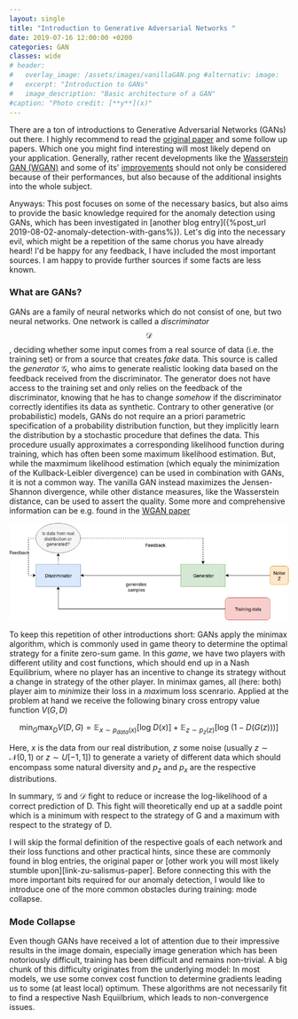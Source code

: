 ```yaml
---
layout: single
title: "Introduction to Generative Adversarial Networks "
date: 2019-07-16 12:00:00 +0200
categories: GAN
classes: wide
# header:
#   overlay_image: /assets/images/vanillaGAN.png #alternativ: image:
#   excerpt: "Introduction to GANs"
#   image_description: "Basic architecture of a GAN"
#caption: "Photo credit: [**y**](x)"
---
```


There are a ton of introductions to Generative Adversarial Networks (GANs) out there. I highly recommend to read the [original paper][gan-paper] and some follow up papers. Which one you might find interesting will most likely depend on your application. Generally, rather recent developments like the [Wasserstein GAN (WGAN)][wgan-paper] and some of its' [improvements][improved-wgan] should not only be considered because of their performances, but also because of the additional insights into the whole subject.

Anyways: This post focuses on some of the necessary basics, but also aims to provide the basic knowledge required for the anomaly detection using GANs, which has been investigated in [another blog entry]({%post_url 2019-08-02-anomaly-detection-with-gans%}).
Let's dig into the necessary evil, which might be a repetition of the same chorus you have already heard! I'd be happy for any feedback, I have included the most important sources. I am happy to provide further sources if some facts are less known.

### What are GANs?

GANs are a family of neural networks which do not consist of one, but two neural networks.
One network is called a _discriminator_ $$\mathcal{D}$$ , deciding whether some input comes from a real source of data (i.e. the training set) or from a source that creates _fake_ data.
This source is called the _generator_ $\mathcal{G}$, who aims to generate realistic looking data based on the feedback received from the discriminator. The generator does not have access to the training set and only relies on the feedback of the discriminator, knowing that he has to change _somehow_ if the discriminator correctly identifies its data as synthetic. Contrary to other generative (or probabilistic) models, GANs do not require an a priori parametric specification of a probability distribution function, but they implicitly learn the distribution by a stochastic procedure that defines the data. This procedure usually approximates a corresponding likelihood function during training, which has often been some maximum likelihood estimation. But, while the maxmimum likelihood estimation (which equaly the minimization of the Kullback-Leibler divergence) can be used in combination with GANs, it is not a common way.
The vanilla GAN instead maximizes the Jensen-Shannon divergence, while other distance measures, like the Wasserstein distance, can be used to assert the quality. Some more and comprehensive information can be e.g. found in the [WGAN paper][wgan-paper]

![image](/assets/images/vanillaGAN.png)

To keep this repetition of other introductions short:
GANs apply the minimax algorithm, which is commonly used in game theory to determine the optimal strategy for a finite zero-sum game. In this _game_, we have two players with different utility and cost functions, which should end up in a Nash Equilibrium, where no player has an incentive to change its strategy without a change in strategy of the other player.
In minimax games, all (here: both) player aim to *mini*mize their loss in a *max*imum loss scenrario.
Applied at the problem at hand we receive the following binary cross entropy value function $V(G,D)$

$$
\min_{G} \max_{D}V(D,G)=\mathbb{E}_{x\sim p_{data}(x)}[\text{log } D(\textit{x})]+\mathbb{E}_{z\sim p_{z}(z)}[\text{log }(1-D(G(\textit{z})))]
$$

Here, _x_ is the data from our real distribution, _z_ some noise (usually $z\sim \mathcal{N}(0,1)$ or $z\sim U[-1,1]$) to generate a variety of different data which should encompass some natural diversity and $p_z$ and $p_x$ are the respective distributions.

In summary, $\mathcal{G}$ and $\mathcal{D}$ fight to reduce or increase the log-likelihood of a correct prediction of D. This fight will theoretically end up at a saddle point which is a minimum with respect to the strategy of G and a maximum with respect to the strategy of D.

I will skip the formal definition of the respective goals of each network and their loss functions and other practical hints, since these are commonly found in blog entries, the original paper or [other work you will most likely stumble upon][link-zu-salismus-paper]. Before connecting this with the more important bits required for our anomaly detection, I would like to introduce one of the more common obstacles during training: mode collapse.

### Mode Collapse

Even though GANs have received a lot of attention due to their impressive results in the image domain, especially image generation which has been notoriously difficult, training has been difficult and remains non-trivial.
A big chunk of this difficulty originates from the underlying model: In most models, we use some convex cost function to determine gradients leading us to some (at least local) optimum. These algorithms are not necessarily fit to find a respective Nash Equiilbrium, which leads to non-convergence issues.

<!-- {% highlight ruby %}
def print_hi(name)
puts "Hi, #{name}"
end
print_hi('Tom')
#=> prints 'Hi, Tom' to STDOUT.
{% endhighlight %} -->

[vincent-wgan]: https://vincentherrmann.github.io/blog/wasserstein/
[lilian-wgan]: https://lilianweng.github.io/lil-log/2017/08/20/from-GAN-to-WGAN.html
[gan-paper]: https://papers.nips.cc/paper/5423-generative-adversarial-nets.pdf
[wgan-paper]: https://arxiv.org/abs/1701.07875
[improved-wgan]: https://arxiv.org/abs/1704.00028
